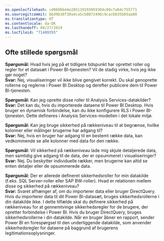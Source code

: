 ```yaml
---
ms.openlocfilehash: cd0696b44e285119193059304c89cfa04c755771
ms.sourcegitcommit: bbd9b38f30a4ca5cb8072496c9cacb635b03aa88
ms.translationtype: HT
ms.contentlocale: da-DK
ms.lasthandoff: 09/27/2019
ms.locfileid: "71409355"
---
```

## <a name="faq"></a>Ofte stillede spørgsmål
**Spørgsmål:** Hvad hvis jeg på et tidligere tidspunkt har oprettet roller og regler for et datasæt i Power BI-tjenesten? Vil de stadig virke, hvis jeg ikke gør noget?  
**Svar:** Nej, visualiseringer vil ikke blive gengivet korrekt. Du skal genoprette rollerne og reglerne i Power BI Desktop og derefter publicere dem til Power BI-tjenesten.

**Spørgsmål:** Kan jeg oprette disse roller til Analysis Services-datakilder?  
**Svar:** Det kan du, hvis du importerede dataene til Power BI Desktop. Hvis bruger en dynamisk forbindelse, kan du ikke konfigurere RLS i Power BI-tjenesten. Dette defineres i Analysis Services-modellen i det lokale miljø.

**Spørgsmål:** Kan jeg bruge sikkerhed på rækkeniveau til at begrænse, hvilke kolonner eller målinger brugerne har adgang til?  
**Svar:** Nej, hvis en bruger har adgang til en bestemt række data, kan vedkommende se alle kolonner med data for den række.

**Spørgsmål:** Vil sikkerhed på rækkeniveau lade mig skjule detaljerede data, men samtidig give adgang til de data, der er opsummeret i visualiseringer?  
**Svar:** Nej. Du beskytter individuelle rækker, men brugerne kan altid se enten detaljer eller de opsummerede data.

**Spørgsmål:** Der er allerede defineret sikkerhedsroller for min datakilde (f.eks. SQL Server-roller eller SAP BW-roller). Hvad er relationen mellem disse og sikkerhed på rækkeniveau?  
**Svar:** Svaret afhænger af, om du importerer data eller bruger DirectQuery. Hvis du importerer data til dit Power BI-datasæt, bruges sikkerhedsrollerne i din datakilde ikke. I dette tilfælde skal du definere sikkerhed på rækkeniveau for at gennemtvinge sikkerhedsregler for de brugere, der opretter forbindelse i Power BI. Hvis du bruger DirectQuery, bruges sikkerhedsrollerne i din datakilde. Når en bruger åbner en rapport, sender Power BI en forespørgsel til den underliggende datakilde, som anvender sikkerhedsregler for dataene på baggrund af brugerens legitimationsoplysninger.
